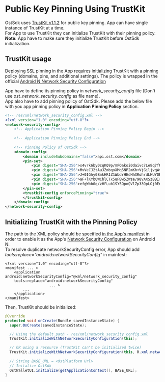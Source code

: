 # Public Key Pinning Using TrustKit
OstSdk uses [TrustKit v1.1.2](https://github.com/datatheorem/TrustKit-Android/tree/1.1.2) for public key pinning. App can have single instance of TrustKit at a time.</br>
For App to use TrustKit they can initialize TrustKit with their pinning policy.</br>
**Note:** App have to make sure they initialize TrustKit before OstSdk initialization.

## TrustKit usage
Deploying SSL pinning in the App requires initializing TrustKit with a pinning policy (domains, pins, and additional settings). The policy is wrapped in the official [Android N Network Security Configuration](https://developer.android.com/training/articles/security-config.html) </br>

App have to define its pinning policy in *network_security_config* file (Don't use *ost_network_security_config* as file name).</br>
App also have to add pinning policy of OstSdk.
Please add the below file with you app pinning policy in **Application Pinning Policy** section.
```xml
<!-- res/xml/network_security_config.xml -->
<?xml version="1.0" encoding="utf-8"?>
<network-security-config>
    <!-- Application Pinning Policy Begin -->
    
    <!-- Application Pinning Policy End -->
    
    <!-- Pinning Policy of OstSdk -->
    <domain-config>
        <domain includeSubdomains="false">api.ost.com</domain>
        <pin-set>
            <pin digest="SHA-256">s4vrk6by0cqKQ9p/mFOakoi0daivc7Le8q7fUuuo4/U=</pin>
            <pin digest="SHA-256">MvVeCJ2tAuJZmbqoXMqSNP2mKh+VjGiljvqWytjzasU=</pin>
            <pin digest="SHA-256">J+0IGhy08mkHR1Z1WbdrHEdHhXRohrdLHUYORlWGafA=</pin>
            <pin digest="SHA-256">aF+lKYb0WChlCTx5uPBw5ZWze/98vAXSzBBIrVSZWJE=</pin>
            <pin digest="SHA-256">efgWbb0q/zHFLub1SY5QpoQVlZp33QpLOj0EmhoK8tI=</pin>
        </pin-set>
        <trustkit-config enforcePinning="true">
        </trustkit-config>
    </domain-config>
</network-security-config>
```
## Initializing TrustKit with the Pinning Policy

The path to the XML policy should be specified [in the App's manifest](https://developer.android.com/training/articles/security-config.html#manifest) in order to enable it as the App's [Network Security Configuration](https://developer.android.com/training/articles/security-config.html) on Android N.</br>
To resolve duplicate networkSecurityConfig error, App should add *tools:replace="android:networkSecurityConfig"* in mainfest:

```
<?xml version="1.0" encoding="utf-8"?>
<manifest ... >
    <application android:networkSecurityConfig="@xml/network_security_config"
    tools:replace="android:networkSecurityConfig"
                    ... >
        ...
    </application>
</manifest>

```

Then, TrustKit should be initialized:

```java
@Override
protected void onCreate(Bundle savedInstanceState) {
  super.OnCreate(savedInstanceState);

  // Using the default path - res/xml/network_security_config.xml
  TrustKit.initializeWithNetworkSecurityConfiguration(this);

  // OR using a resource (TrustKit can't be initialized twice)
  TrustKit.initializeWithNetworkSecurityConfiguration(this, R.xml.network_security_config);
  
  // String BASE_URL = <OstPlatform Url>
  // Initalize OstSdk  
  OstWalletUI.initialize(getApplicationContext(), BASE_URL);
}
